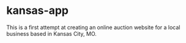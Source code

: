 # kansas-app
This is a first attempt at creating an online auction website for a local business based in Kansas City, MO.
